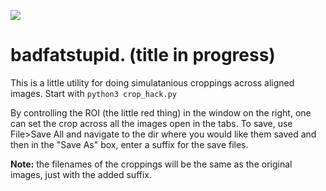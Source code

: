 ![](src/git_demo.gif)

# badfatstupid. (title in progress)

This is a little utility for doing simulatanious croppings across aligned images. Start with `python3 crop_hack.py`

By controlling the ROI (the little red thing) in the window on the right, one can set the crop across all the images open in the tabs. To save, use File>Save All and navigate to the dir where you would like them saved and then in the "Save As" box, enter a suffix for the save files. 

**Note:** the filenames of the croppings will be the same as the original images, just with the added suffix.
